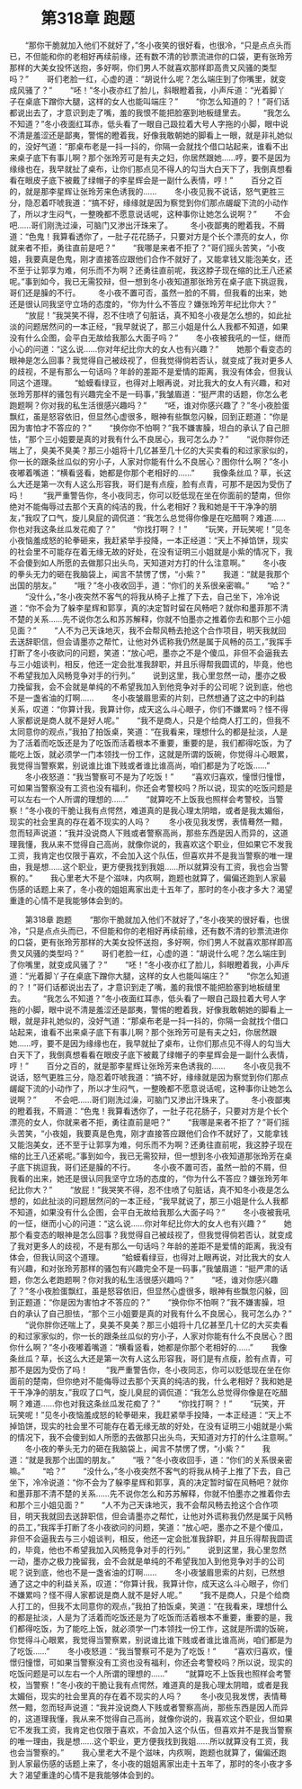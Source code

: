 # 　　第318章 跑题
　　“那你干脆就加入他们不就好了，”冬小夜笑的很好看，也很冷，“只是点点头而已，不但能和你的老相好再续前缘，还有数不清的钞票流进你的口袋，更有张玲芳那样的大美女投怀送抱，多好啊，你们男人不就喜欢那样即高贵又风骚的类型吗？”
　　哥们老脸一红，心虚的道：“胡说什么呢？怎么端庄到了你嘴里，就变成风骚了？”
　　“呸！”冬小夜亦红了脸儿，斜眼瞪着我，小声斥道：“光着脚丫子在桌底下蹭你大腿，这样的女人也能叫端庄？”
　　“你怎么知道的？！”哥们话都说出去了，才意识到走了嘴，羞的我恨不能把脸塞到地板缝里去。
　　“我怎么不知道？”冬小夜面红耳赤，低头看了一眼自己趿拉着大号人字拖的小脚，眼中说不清是羞涩还是鄙夷，警惕的瞪着我，好像我敢朝她的脚看上一眼，就是非礼她似的，没好气道：“那桌布老是一抖一抖的，你隔一会就找个借口站起来，谁看不出来桌子底下有事儿啊？那个张玲芳可是有夫之妇，你居然跟她……哼，要不是因为缘缘也在，我早就扯了桌布，让你们那点见不得人的勾当大白天下了，我倒真想看看在眼皮子底下被戴了绿帽子的李星辉会是一副什么表情，哼！”
　　百分之百的，就是那李星辉让张玲芳来色诱我的……
　　冬小夜见我不说话，怒气更胜三分，隐忍着吓唬我道：“搞不好，缘缘就是因为察觉到你们那点龌龊下流的小动作了，所以才生闷气，一整晚都不愿意说话呢，这种事你让她怎么说啊？”
　　不会吧……哥们刚洗过澡，可脑门又渗出汗珠来了。
　　冬小夜鄙夷的瞪着我，不屑道：“色鬼！我算看透你了，一肚子花花肠子，只要对方是个长个漂亮的女人，你就来者不拒，勇往直前是吧？”
　　“我哪是来者不拒了？”哥们摇头苦笑，“小夜姐，我要真是色鬼，刚才直接答应跟他们合作不就好了，又能拿钱又能泡美女，还不至于让郭享为难，何乐而不为啊？还勇往直前呢，我这脖子现在缩的比王八还紧呢。”事到如今，我已无需狡辩，但一想到冬小夜知道那张玲芳在桌子底下挑逗我，哥们还是臊的不行。
　　冬小夜不置可否，虽然一脸的不屑，但我看的出来，她还是很认同我坚守立场的态度的，“你为什么不答应？嫌张玲芳年纪比你大？”
　　“放屁！”我哭笑不得，忍不住喷了句脏话，真不知冬小夜是怎么想的，如此扯淡的问题居然问的一本正经，“我早就说了，那三小姐是什么人我都不知道，如果没有什么企图，会平白无故给我那么大面子吗？”
　　冬小夜被我吼的一怔，继而小心的问道：“这么说……你对年纪比你大的女人也有兴趣？”
　　她那个看变态的眼神是怎么回事？我觉得自己被歧视了，但我觉得倘若否认，就变成了我对更多人的歧视，不是有那么一句话吗？年龄的差距不是爱情的距离，我没有体会，但我认同这个道理。
　　“蛤蟆看绿豆，也得对上眼再说，对比我大的女人有兴趣，和对张玲芳那样的骚包有兴趣完全不是一码事，”我皱眉道：“挺严肃的话题，你怎么老跑题啊？你对我的私生活很感兴趣吗？”
　　“呸，谁对你感兴趣了？”冬小夜脸蛋飘红，虽是怒容依旧，但显然心虚很多，眼神有些飘忽闪躲，回到正题道：“你是因为害怕才不答应的？”
　　“换你你不怕啊？”我不嫌害臊，坦白的承认了自己胆怯，“那个三小姐要是真的对我有什么不良居心，我可怎么办？”
　　“说你胖你还喘上了，臭美不臭美？那三小姐将十几亿甚至几十亿的大买卖看的和过家家似的，你一长的跟条丝瓜似的穷小子，人家对你能有什么不良居心？图你什么啊？”冬小夜嘟着嘴道：“横看竖看，她都是你那个老相好的……”
　　我像条丝瓜？草，长这么大还是第一次有人这么形容我，哥们是有点瘦，脸有点青，可那不是因为受伤了吗！
　　“我严重警告你，冬小夜同志，你可以贬低现在坐在你面前的楚南，但你绝对不能侮辱过去那个天真的纯洁的我，什么老相好？我和她是干干净净的朋友，”我叹了口气，旋儿臭屁的调侃道：“我怎么总觉得你像是在吃醋啊？难道……你也对我这条丝瓜发花痴了？”
　　“你找打啊？！”
　　“玩笑，开玩笑呢！”见冬小夜恼羞成怒的轮拳砸来，我赶紧举手投降，一本正经道：“天上不掉馅饼，现实的社会里不可能存在着无缘无故的好处，在没有证明三小姐就是小紫的情况下，我不会傻到如人所愿的去做那只出头鸟，天知道对方打的什么注意啊。”
　　冬小夜的拳头无力的砸在我脑袋上，闻言不禁愣了愣，“小紫？”
　　我道：“就是我那个出国的朋友。”
　　“哦？”冬小夜收回手，道：“你们的关系很亲密嘛。”
　　“哈？”
　　“没什么，”冬小夜突然不客气的将我从椅子上推了下去，自己坐下，冷冷说道：“你不会为了躲李星辉和郭享，真的决定暂时留在风畅吧？就你和墨菲那不清不楚的关系……先不说你怎么和苏苏解释，你就不怕墨亦之推着你去和那个三小姐见面？”
　　“人不为己天诛地灭，我不会帮风畅去抢这个合作项目，明天我就回去送辞职信，但会请墨亦之帮忙，让他对外谎称我仍然是属于风畅的员工，”我挥手打断了冬小夜欲问的问题，笑道：“放心吧，墨亦之不是个傻瓜，非但不会逼我去与三小姐谈判，相反，他还一定会批准我辞职，并且乐得帮我圆谎的，毕竟，他也不希望我加入风畅竞争对手的行列。”
　　说到这里，我心里忽然一动，墨亦之极力挽留我，会不会就是单纯的不希望我加入到他竞争对手的公司呢？说到底，他也不是一盏省油的灯啊……
　　冬小夜皱眉思索的片刻，已然想通了这之中的利益关系，叹道：“你算计我，我算计你，成天这么斗心眼子，你们不嫌累吗？怪不得人家都说是商人就不是好人呢。”
　　“我不是商人，只是个给商人打工的，但我不太同意你的观点，”我拍了拍饭桌，笑道：“在我看来，理想什么的都是扯淡，人是为了活着而吃饭还是为了吃饭而活着根本不重要，重要的是，我们都得吃饭，为了能吃上饭，就必须学一门本领找一份工作，这就是所谓的饭碗，你觉得斗心眼累，我觉得当警察累，别说谁比谁下贱或者谁比谁高尚，咱们都是为了吃饭……”
　　冬小夜怒道：“我当警察可不是为了吃饭！”
　　“喜欢归喜欢，憧憬归憧憬，可如果当警察没有工资也没有福利，你还会考警校吗？所以说，现实的吃饭问题是可以左右一个人所谓的理想的……”
　　“就算吃不上饭我也照样会考警校，当警察！”冬小夜的干脆让我有点愕然，难道真的是我心理太阴暗，或者是我太媚俗，现实的社会里真的存在着不现实的人吗？
　　冬小夜见我发愣，表情蓦然一黯，忽而轻声说道：“我并没说商人下贱或者警察高尚，那些东西是因人而异的，这道理我懂，我从来不觉得自己高尚，就像你说的，我喜欢这个职业，但如果它不发我工资，我肯定也仅限于喜欢，不会加入这个队伍，但喜欢并不是我当警察的唯一理由，我是想……这个职业，更方便我找到我姐……所以就算没有工资，我也会当警察的。”
　　我心里老大不是个滋味，内疚啊，跑题也就算了，偏偏还跑到人家最伤感的话题上来了，冬小夜的姐姐离家出走十五年了，那时的冬小夜才多大？渴望重逢的心情不是我能够体会到的。

　　第318章 跑题
　　“那你干脆就加入他们不就好了，”冬小夜笑的很好看，也很冷，“只是点点头而已，不但能和你的老相好再续前缘，还有数不清的钞票流进你的口袋，更有张玲芳那样的大美女投怀送抱，多好啊，你们男人不就喜欢那样即高贵又风骚的类型吗？”
　　哥们老脸一红，心虚的道：“胡说什么呢？怎么端庄到了你嘴里，就变成风骚了？”
　　“呸！”冬小夜亦红了脸儿，斜眼瞪着我，小声斥道：“光着脚丫子在桌底下蹭你大腿，这样的女人也能叫端庄？”
　　“你怎么知道的？！”哥们话都说出去了，才意识到走了嘴，羞的我恨不能把脸塞到地板缝里去。
　　“我怎么不知道？”冬小夜面红耳赤，低头看了一眼自己趿拉着大号人字拖的小脚，眼中说不清是羞涩还是鄙夷，警惕的瞪着我，好像我敢朝她的脚看上一眼，就是非礼她似的，没好气道：“那桌布老是一抖一抖的，你隔一会就找个借口站起来，谁看不出来桌子底下有事儿啊？那个张玲芳可是有夫之妇，你居然跟她……哼，要不是因为缘缘也在，我早就扯了桌布，让你们那点见不得人的勾当大白天下了，我倒真想看看在眼皮子底下被戴了绿帽子的李星辉会是一副什么表情，哼！”
　　百分之百的，就是那李星辉让张玲芳来色诱我的……
　　冬小夜见我不说话，怒气更胜三分，隐忍着吓唬我道：“搞不好，缘缘就是因为察觉到你们那点龌龊下流的小动作了，所以才生闷气，一整晚都不愿意说话呢，这种事你让她怎么说啊？”
　　不会吧……哥们刚洗过澡，可脑门又渗出汗珠来了。
　　冬小夜鄙夷的瞪着我，不屑道：“色鬼！我算看透你了，一肚子花花肠子，只要对方是个长个漂亮的女人，你就来者不拒，勇往直前是吧？”
　　“我哪是来者不拒了？”哥们摇头苦笑，“小夜姐，我要真是色鬼，刚才直接答应跟他们合作不就好了，又能拿钱又能泡美女，还不至于让郭享为难，何乐而不为啊？还勇往直前呢，我这脖子现在缩的比王八还紧呢。”事到如今，我已无需狡辩，但一想到冬小夜知道那张玲芳在桌子底下挑逗我，哥们还是臊的不行。
　　冬小夜不置可否，虽然一脸的不屑，但我看的出来，她还是很认同我坚守立场的态度的，“你为什么不答应？嫌张玲芳年纪比你大？”
　　“放屁！”我哭笑不得，忍不住喷了句脏话，真不知冬小夜是怎么想的，如此扯淡的问题居然问的一本正经，“我早就说了，那三小姐是什么人我都不知道，如果没有什么企图，会平白无故给我那么大面子吗？”
　　冬小夜被我吼的一怔，继而小心的问道：“这么说……你对年纪比你大的女人也有兴趣？”
　　她那个看变态的眼神是怎么回事？我觉得自己被歧视了，但我觉得倘若否认，就变成了我对更多人的歧视，不是有那么一句话吗？年龄的差距不是爱情的距离，我没有体会，但我认同这个道理。
　　“蛤蟆看绿豆，也得对上眼再说，对比我大的女人有兴趣，和对张玲芳那样的骚包有兴趣完全不是一码事，”我皱眉道：“挺严肃的话题，你怎么老跑题啊？你对我的私生活很感兴趣吗？”
　　“呸，谁对你感兴趣了？”冬小夜脸蛋飘红，虽是怒容依旧，但显然心虚很多，眼神有些飘忽闪躲，回到正题道：“你是因为害怕才不答应的？”
　　“换你你不怕啊？”我不嫌害臊，坦白的承认了自己胆怯，“那个三小姐要是真的对我有什么不良居心，我可怎么办？”
　　“说你胖你还喘上了，臭美不臭美？那三小姐将十几亿甚至几十亿的大买卖看的和过家家似的，你一长的跟条丝瓜似的穷小子，人家对你能有什么不良居心？图你什么啊？”冬小夜嘟着嘴道：“横看竖看，她都是你那个老相好的……”
　　我像条丝瓜？草，长这么大还是第一次有人这么形容我，哥们是有点瘦，脸有点青，可那不是因为受伤了吗！
　　“我严重警告你，冬小夜同志，你可以贬低现在坐在你面前的楚南，但你绝对不能侮辱过去那个天真的纯洁的我，什么老相好？我和她是干干净净的朋友，”我叹了口气，旋儿臭屁的调侃道：“我怎么总觉得你像是在吃醋啊？难道……你也对我这条丝瓜发花痴了？”
　　“你找打啊？！”
　　“玩笑，开玩笑呢！”见冬小夜恼羞成怒的轮拳砸来，我赶紧举手投降，一本正经道：“天上不掉馅饼，现实的社会里不可能存在着无缘无故的好处，在没有证明三小姐就是小紫的情况下，我不会傻到如人所愿的去做那只出头鸟，天知道对方打的什么注意啊。”
　　冬小夜的拳头无力的砸在我脑袋上，闻言不禁愣了愣，“小紫？”
　　我道：“就是我那个出国的朋友。”
　　“哦？”冬小夜收回手，道：“你们的关系很亲密嘛。”
　　“哈？”
　　“没什么，”冬小夜突然不客气的将我从椅子上推了下去，自己坐下，冷冷说道：“你不会为了躲李星辉和郭享，真的决定暂时留在风畅吧？就你和墨菲那不清不楚的关系……先不说你怎么和苏苏解释，你就不怕墨亦之推着你去和那个三小姐见面？”
　　“人不为己天诛地灭，我不会帮风畅去抢这个合作项目，明天我就回去送辞职信，但会请墨亦之帮忙，让他对外谎称我仍然是属于风畅的员工，”我挥手打断了冬小夜欲问的问题，笑道：“放心吧，墨亦之不是个傻瓜，非但不会逼我去与三小姐谈判，相反，他还一定会批准我辞职，并且乐得帮我圆谎的，毕竟，他也不希望我加入风畅竞争对手的行列。”
　　说到这里，我心里忽然一动，墨亦之极力挽留我，会不会就是单纯的不希望我加入到他竞争对手的公司呢？说到底，他也不是一盏省油的灯啊……
　　冬小夜皱眉思索的片刻，已然想通了这之中的利益关系，叹道：“你算计我，我算计你，成天这么斗心眼子，你们不嫌累吗？怪不得人家都说是商人就不是好人呢。”
　　“我不是商人，只是个给商人打工的，但我不太同意你的观点，”我拍了拍饭桌，笑道：“在我看来，理想什么的都是扯淡，人是为了活着而吃饭还是为了吃饭而活着根本不重要，重要的是，我们都得吃饭，为了能吃上饭，就必须学一门本领找一份工作，这就是所谓的饭碗，你觉得斗心眼累，我觉得当警察累，别说谁比谁下贱或者谁比谁高尚，咱们都是为了吃饭……”
　　冬小夜怒道：“我当警察可不是为了吃饭！”
　　“喜欢归喜欢，憧憬归憧憬，可如果当警察没有工资也没有福利，你还会考警校吗？所以说，现实的吃饭问题是可以左右一个人所谓的理想的……”
　　“就算吃不上饭我也照样会考警校，当警察！”冬小夜的干脆让我有点愕然，难道真的是我心理太阴暗，或者是我太媚俗，现实的社会里真的存在着不现实的人吗？
　　冬小夜见我发愣，表情蓦然一黯，忽而轻声说道：“我并没说商人下贱或者警察高尚，那些东西是因人而异的，这道理我懂，我从来不觉得自己高尚，就像你说的，我喜欢这个职业，但如果它不发我工资，我肯定也仅限于喜欢，不会加入这个队伍，但喜欢并不是我当警察的唯一理由，我是想……这个职业，更方便我找到我姐……所以就算没有工资，我也会当警察的。”
　　我心里老大不是个滋味，内疚啊，跑题也就算了，偏偏还跑到人家最伤感的话题上来了，冬小夜的姐姐离家出走十五年了，那时的冬小夜才多大？渴望重逢的心情不是我能够体会到的。

